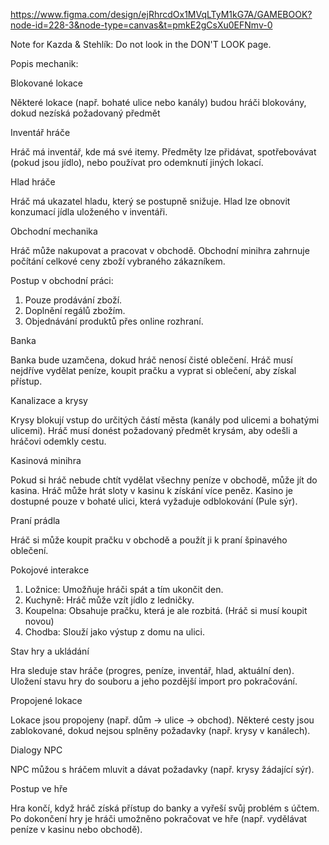 https://www.figma.com/design/ejRhrcdOx1MVqLTyM1kG7A/GAMEBOOK?node-id=228-3&node-type=canvas&t=pmkE2gCsXu0EFNmv-0

Note for Kazda & Stehlík:
Do not look in the DON'T LOOK page.

Popis mechanik:



Blokované lokace

Některé lokace (např. bohaté ulice nebo kanály) budou hráči blokovány, dokud nezíská požadovaný předmět


Inventář hráče

Hráč má inventář, kde má své itemy. Předměty lze přidávat, spotřebovávat (pokud jsou jídlo), nebo používat pro odemknutí jiných lokací.


Hlad hráče

Hráč má ukazatel hladu, který se postupně snižuje. Hlad lze obnovit konzumací jídla uloženého v inventáři.


Obchodní mechanika

Hráč může nakupovat a pracovat v obchodě. Obchodní minihra zahrnuje počítání celkové ceny zboží vybraného zákazníkem. 

Postup v obchodní práci:
1) Pouze prodávání zboží.
2) Doplnění regálů zbožím.
3) Objednávání produktů přes online rozhraní.


Banka

Banka bude uzamčena, dokud hráč nenosí čisté oblečení. Hráč musí nejdříve vydělat peníze, koupit pračku a vyprat si oblečení, aby získal přístup.


Kanalizace a krysy

Krysy blokují vstup do určitých částí města (kanály pod ulicemi a bohatými ulicemi). Hráč musí donést požadovaný předmět krysám, aby odešli a hráčovi odemkly cestu.


Kasinová minihra

Pokud si hráč nebude chtít vydělat všechny peníze v obchodě, může jít do kasina. Hráč může hrát sloty v kasinu k získání více peněz. Kasino je dostupné pouze v bohaté ulici, která vyžaduje odblokování (Pule sýr).


Praní prádla

Hráč si může koupit pračku v obchodě a použít ji k praní špinavého oblečení.


Pokojové interakce

1) Ložnice: Umožňuje hráči spát a tím ukončit den.
2) Kuchyně: Hráč může vzít jídlo z ledničky.
3) Koupelna: Obsahuje pračku, která je ale rozbitá. (Hráč si musí koupit novou)
4) Chodba: Slouží jako výstup z domu na ulici.


Stav hry a ukládání

Hra sleduje stav hráče (progres, peníze, inventář, hlad, aktuální den). Uložení stavu hry do souboru a jeho pozdější import pro pokračování.


Propojené lokace

Lokace jsou propojeny (např. dům → ulice → obchod). Některé cesty jsou zablokované, dokud nejsou splněny požadavky (např. krysy v kanálech).


Dialogy NPC

NPC můžou s hráčem mluvit a dávat požadavky (např. krysy žádající sýr).


Postup ve hře

Hra končí, když hráč získá přístup do banky a vyřeší svůj problém s účtem. Po dokončení hry je hráči umožněno pokračovat ve hře (např. vydělávat peníze v kasinu nebo obchodě).

